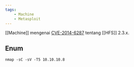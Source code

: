 ```yaml
---
tags:
    - Machine
    - Metasploit
---
```


[[Machine]] mengenai [CVE-2014-6287]() tentang [[HFS]] 2.3.x.

## Enum
```
nmap -sC -sV -T5 10.10.10.8
```

